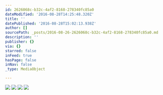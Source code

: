 ```yaml
---
id: 2626068c-b32c-4af2-8168-278340fc85a0
dateModified: '2016-08-28T14:25:48.320Z'
title: ''
datePublished: '2016-08-28T15:02:13.938Z'
author: []
sourcePath: _posts/2016-08-26-2626068c-b32c-4af2-8168-278340fc85a0.md
description: ''
publisher: {}
via: {}
starred: false
inFeed: true
hasPage: false
inNav: false
_type: MediaObject

---
```

![](https://the-grid-user-content.s3-us-west-2.amazonaws.com/23a3e2c1-defe-4528-9cb1-dd3e152b295e.jpg)
![](https://the-grid-user-content.s3-us-west-2.amazonaws.com/3576cbe1-e468-4672-9796-93bc72acd414.jpg)
![](https://the-grid-user-content.s3-us-west-2.amazonaws.com/c37b5f4f-81b9-4dea-898b-3437ec214fde.jpg)
![](https://the-grid-user-content.s3-us-west-2.amazonaws.com/d587502b-c57f-4a15-b8bc-ad2201f78281.jpg)